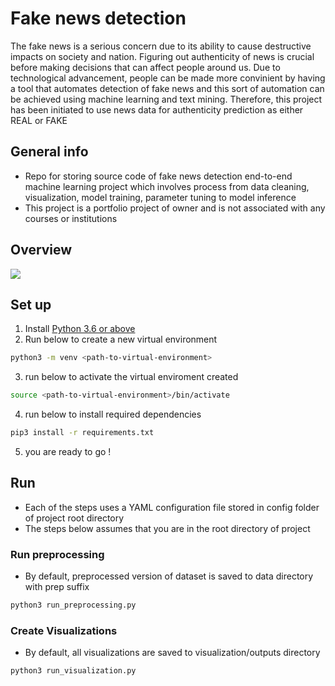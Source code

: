 # Fake news detection

The fake news is a serious concern due to its ability to cause destructive impacts on society and nation. Figuring out authenticity of news is crucial before making decisions that can affect people around us. Due to technological advancement, people can be made more convinient by having a tool that automates detection of fake news and this sort of automation can be achieved using machine learning and text mining. Therefore, this project has been initiated to use news data for authenticity prediction as either REAL or FAKE

## General info
- Repo for storing source code of fake news detection end-to-end machine learning project which involves process from data cleaning, visualization, 
model training, parameter tuning to model inference
- This project is a portfolio project of owner and is not associated with any courses or institutions

## Overview
<img src="https://user-images.githubusercontent.com/57994731/158847567-2ecf9a20-f8ba-4bbe-a953-941c392288d4.png" />

## Set up
1. Install [Python 3.6 or above](https://www.python.org/downloads/)
2. Run below to create a new virtual environment
```sh
python3 -m venv <path-to-virtual-environment>
```
3. run below to activate the virtual enviroment created
```sh
source <path-to-virtual-environment>/bin/activate
```
4. run below to install required dependencies
```sh
pip3 install -r requirements.txt
```
5. you are ready to go !

## Run
- Each of the steps uses a YAML configuration file stored in config folder of project root directory
- The steps below assumes that you are in the root directory of project
### Run preprocessing
- By default, preprocessed version of dataset is saved to data directory with prep suffix
```sh
python3 run_preprocessing.py
```

### Create Visualizations
- By default, all visualizations are saved to visualization/outputs directory
```sh
python3 run_visualization.py
```
